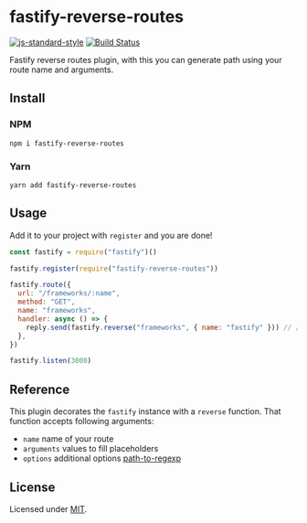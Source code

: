 # fastify-reverse-routes

[![js-standard-style](https://img.shields.io/badge/code%20style-standard-brightgreen.svg?style=flat)](http://standardjs.com/) [![Build Status](https://travis-ci.org/dimonnwc3/fastify-reverse-routes.svg?branch=master)](https://travis-ci.org/dimonnwc3/fastify-reverse-routes)

Fastify reverse routes plugin, with this you can generate path using your route name and arguments.

## Install

### NPM

```
npm i fastify-reverse-routes
```

### Yarn

```
yarn add fastify-reverse-routes
```

## Usage

Add it to your project with `register` and you are done!

```js
const fastify = require("fastify")()

fastify.register(require("fastify-reverse-routes"))

fastify.route({
  url: "/frameworks/:name",
  method: "GET",
  name: "frameworks",
  handler: async () => {
    reply.send(fastify.reverse("frameworks", { name: "fastify" })) // /frameworks/fastify
  },
})

fastify.listen(3000)
```

## Reference

This plugin decorates the `fastify` instance with a `reverse` function. That function accepts
following arguments:

- `name` name of your route
- `arguments` values to fill placeholders
- `options` additional options [path-to-regexp](https://github.com/pillarjs/path-to-regexp#compile-reverse-path-to-regexp)

## License

Licensed under [MIT](./LICENSE).
